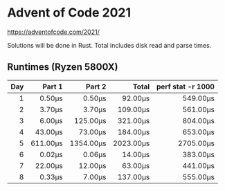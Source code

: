 # Advent of Code 2021

https://adventofcode.com/2021/

Solutions will be done in Rust. Total includes disk read and parse times.

## Runtimes (Ryzen 5800X)

|  Day |   Part 1 |    Part 2 |     Total | perf stat -r 1000 |
| ---: | -------: | --------: | --------: | ----------------: |
|    1 |   0.50µs |    0.50µs |   92.00µs |          549.00µs |
|    2 |   3.70µs |    3.70µs |  109.00µs |          561.00µs |
|    3 |   6.00µs |  125.00µs |  321.00µs |          804.00µs |
|    4 |  43.00µs |   73.00µs |  184.00µs |          653.00µs |
|    5 | 611.00µs | 1354.00µs | 2023.00µs |         2705.00µs |
|    6 |   0.02µs |    0.06µs |   14.00µs |          383.00µs |
|    7 |  22.00µs |   12.00µs |   63.00µs |          441.00µs |
|    8 |   0.33µs |    7.00µs |  137.00µs |          555.00µs |